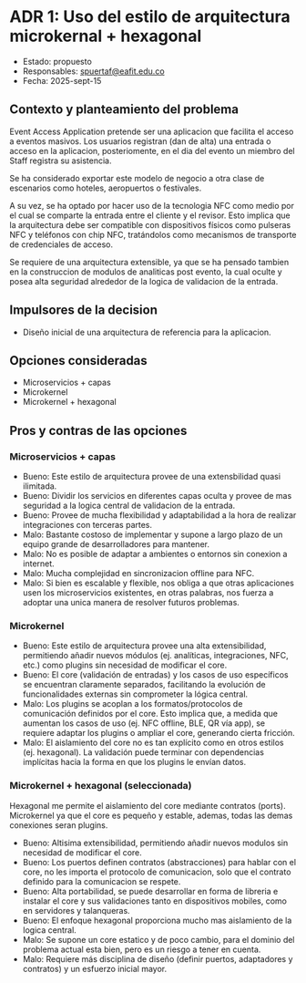 # ADR 1: Uso del estilo de arquitectura microkernal + hexagonal
- Estado: propuesto
- Responsables: spuertaf@eafit.edu.co
- Fecha: 2025-sept-15
## Contexto y planteamiento del problema
Event Access Application pretende ser una aplicacion que facilita el acceso a eventos masivos. Los usuarios registran (dan de alta) una entrada o acceso en la aplicacion, posteriomente, en el dia del evento un miembro del Staff registra su asistencia.

Se ha considerado exportar este modelo de negocio a otra clase de escenarios como hoteles, aeropuertos o festivales. 

A su vez, se ha optado por hacer uso de la tecnologia NFC como medio por el cual se comparte la entrada entre el cliente y el revisor. Esto implica que la arquitectura debe ser compatible con dispositivos físicos como pulseras NFC y teléfonos con chip NFC, tratándolos como mecanismos de transporte de credenciales de acceso.

Se requiere de una arquitectura extensible, ya que se ha pensado tambien en la construccion de modulos de analiticas post evento, la cual oculte y posea alta seguridad alrededor de la logica de validacion de la entrada.

## Impulsores de la decision
- Diseño inicial de una arquitectura de referencia para la aplicacion.

## Opciones consideradas
- Microservicios + capas
- Microkernel 
- Microkernel + hexagonal

## Pros y contras de las opciones
### Microservicios + capas
- Bueno: Este estilo de arquitectura provee de una extensbilidad quasi ilimitada.
- Bueno: Dividir los servicios en diferentes capas oculta y provee de mas seguridad a la logica central de validacion de la entrada.
- Bueno: Provee de mucha flexibilidad y adaptabilidad a la hora de realizar integraciones con terceras partes.
- Malo: Bastante costoso de implementar y supone a largo plazo de un equipo grande de desarrolladores para mantener.
- Malo: No es posible de adaptar a ambientes o entornos sin conexion a internet. 
- Malo: Mucha complejidad en sincronizacion offline para NFC.
- Malo: Si bien es escalable y flexible, nos obliga a que otras aplicaciones usen los microservicios existentes, en otras palabras, nos fuerza a adoptar una unica manera de resolver futuros problemas.

### Microkernel 
- Bueno: Este estilo de arquitectura provee una alta extensibilidad, permitiendo añadir nuevos módulos (ej. analíticas, integraciones, NFC, etc.) como plugins sin necesidad de modificar el core.
- Bueno: El core (validación de entradas) y los casos de uso específicos se encuentran claramente separados, facilitando la evolución de funcionalidades externas sin comprometer la lógica central.
- Malo: Los plugins se acoplan a los formatos/protocolos de comunicación definidos por el core. Esto implica que, a medida que aumentan los casos de uso (ej. NFC offline, BLE, QR vía app), se requiere adaptar los plugins o ampliar el core, generando cierta fricción.
- Malo: El aislamiento del core no es tan explícito como en otros estilos (ej. hexagonal). La validación puede terminar con dependencias implícitas hacia la forma en que los plugins le envían datos.

### Microkernel + hexagonal (seleccionada)
Hexagonal me permite el aislamiento del core mediante contratos (ports). Microkernel ya que el core es pequeño y estable, ademas, todas las demas conexiones seran plugins.
- Bueno: Altisima extensibilidad, permitiendo añadir nuevos modulos sin necesidad de modificar el core.
- Bueno: Los puertos definen contratos (abstracciones) para hablar con el core, no les importa el protocolo de comunicacion, solo que el contrato definido para la comunicacion se respete.
- Bueno: Alta portabilidad, se puede desarrollar en forma de libreria e instalar el core y sus validaciones tanto en dispositivos mobiles, como en servidores y talanqueras.
- Bueno: El enfoque hexagonal proporciona mucho mas aislamiento de la logica central.
- Malo: Se supone un core estatico y de poco cambio, para el dominio del problema actual esta bien, pero es un riesgo a tener en cuenta.
- Malo: Requiere más disciplina de diseño (definir puertos, adaptadores y contratos) y un esfuerzo inicial mayor.